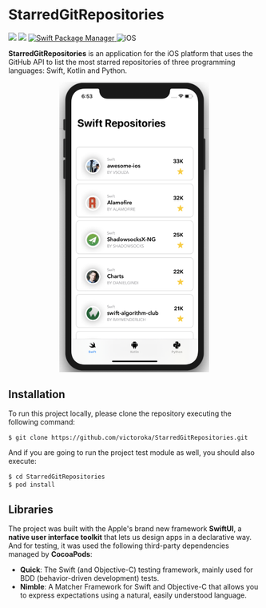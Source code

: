 # StarredGitRepositories
<p align="left">
    <img src="https://img.shields.io/badge/Swift-5.1-orange.svg" />
    <img src="https://img.shields.io/badge/Xcode-11.3-orange.svg" />
    <a href="https://cocoapods.org">
        <img src="https://img.shields.io/badge/cocoapods-compatible-brightgreen.svg?style=flat" alt="Swift Package Manager" />
    </a>
    <img src="https://img.shields.io/badge/platforms-iOS-brightgreen.svg?style=flat" alt="iOS" />
</p>

**StarredGitRepositories** is an application for the iOS platform that uses the GitHub API to list the most starred repositories of three programming languages: Swift, Kotlin and Python.

<p align="center">
    <img src="ProjectImages/swift_screen.png" width="300" max-width="40%" alt="Swift screen screenshot" />
</p>

## Installation
To run this project locally, please clone the repository executing the following command:
```
$ git clone https://github.com/victoroka/StarredGitRepositories.git
```

And if you are going to run the project test module as well, you should also execute:
```
$ cd StarredGitRepositories
$ pod install
```

## Libraries
The project was built with the Apple's brand new framework **SwiftUI**, a **native user interface toolkit** that lets us design apps in a declarative way. And for testing, it was used the following third-party dependencies managed by **CocoaPods**:
- **Quick**: The Swift (and Objective-C) testing framework, mainly used for BDD (behavior-driven development) tests.
- **Nimble**: A Matcher Framework for Swift and Objective-C that allows you to express expectations using a natural, easily understood language.

